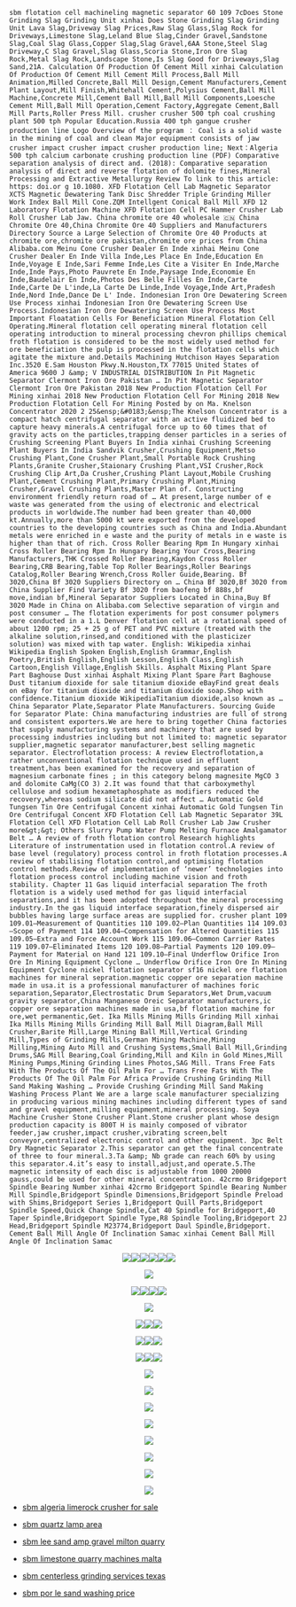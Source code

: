 
```
sbm flotation cell machineling magnetic separator 60 109 7cDoes Stone Grinding Slag Grinding Unit xinhai Does Stone Grinding Slag Grinding Unit Lava Slag,Driveway Slag Prices,Raw Slag Glass,Slag Rock for Driveways,Limestone Slag,Leland Blue Slag,Cinder Gravel,Sandstone Slag,Coal Slag Glass,Copper Slag,Slag Gravel,6AA Stone,Steel Slag Driveway,C Slag Gravel,Slag Glass,Scoria Stone,Iron Ore Slag Rock,Metal Slag Rock,Landscape Stone,Is Slag Good for Driveways,Slag Sand,21A. Calculation Of Production Of Cement Mill xinhai Calculation Of Production Of Cement Mill Cement Mill Process,Ball Mill Animation,Milled Concrete,Ball Mill Design,Cement Manufacturers,Cement Plant Layout,Mill Finish,Whitehall Cement,Polysius Cement,Ball Mill Machine,Concrete Mill,Cement Ball Mill,Ball Mill Components,Loesche Cement Mill,Ball Mill Operation,Cement Factory,Aggregate Cement,Ball Mill Parts,Roller Press Mill. crusher crusher 500 tph coal crushing plant 500 tph Popular Education.Russia 400 tph gangue crusher production line Logo Overview of the program ： Coal is a solid waste in the mining of coal and clean Major equipment consists of jaw crusher impact crusher impact crusher production line; Next：Algeria 500 tph calcium carbonate crushing production line (PDF) Comparative separation analysis of direct and. (2018): Comparative separation analysis of direct and reverse flotation of dolomite fines,Mineral Processing and Extractive Metallurgy Review To link to this article: https: doi.or g 10.1080. XFD Flotation Cell Lab Magnetic Separator XCTS Magnetic Dewatering Tank Disc Shredder Triple Grinding Miller Work Index Ball Mill Cone.ZQM Intellgent Conical Ball Mill XFD 12 Laboratory Flotation Machine XFD Flotation Cell PC Hammer Crusher Lab Roll Crusher Lab Jaw. China chromite ore 40 wholesale 🇨🇳 China Chromite Ore 40,China Chromite Ore 40 Suppliers and Manufacturers Directory Source a Large Selection of Chromite Ore 40 Products at chromite ore,chromite ore pakistan,chromite ore prices from China Alibaba.com Meinu Cone Crusher Dealer En Inde xinhai Meinu Cone Crusher Dealer En Inde Villa Inde,Les Place En Inde,Education En Inde,Voyage E Inde,Sari Femme Inde,Les Cite a Visiter En Inde,Marche Inde,Inde Pays,Photo Pauvrete En Inde,Paysage Inde,Economie En Inde,Baudelair En Inde,Photos Des Belle Filles En Inde,Carte Inde,Carte De L'inde,La Carte De Linde,Inde Voyage,Inde Art,Pradesh Inde,Nord Inde,Dance De L' Inde. Indonesian Iron Ore Dewatering Screen Use Process xinhai Indonesian Iron Ore Dewatering Screen Use Process.Indonesian Iron Ore Dewatering Screen Use Process Most Important Floatation Cells For Beneficiation Mineral Flotation Cell Operating.Mineral flotation cell operating mineral flotation cell operating introduction to mineral processing chevron phillips chemical froth flotation is considered to be the most widely used method for ore beneficiation the pulp is processed in the flotation cells which agitate the mixture and.Details Machining Hutchison Hayes Separation Inc.3520 E.Sam Houston Pkwy.N.Houston,TX 77015 United States of America 9600 J &amp; V INDUSTRIAL DISTRIBUTION In Pit Magnetic Separator Clermont Iron Ore Pakistan … In Pit Magnetic Separator Clermont Iron Ore Pakistan 2018 New Production Flotation Cell For Mining xinhai 2018 New Production Flotation Cell For Mining 2018 New Production Flotation Cell For Mining Posted by on Ma. Knelson Concentrator 2020 2 25&ensp;&#0183;&ensp;The Knelson Concentrator is a compact hatch centrifugal separator with an active fluidized bed to capture heavy minerals.A centrifugal force up to 60 times that of gravity acts on the particles,trapping denser particles in a series of Crushing Screening Plant Buyers In India xinhai Crushing Screening Plant Buyers In India Sandvik Crusher,Crushing Equipment,Metso Crushing Plant,Cone Crusher Plant,Small Portable Rock Crushing Plants,Granite Crusher,Staionary Crushing Plant,VSI Crusher,Rock Crushing Clip Art,Da Crusher,Crushing Plant Layout,Mobile Crushing Plant,Cement Crushing Plant,Primary Crushing Plant,Mining Crusher,Gravel Crushing Plants,Master Plan of. Constructing environment friendly return road of … At present,large number of e waste was generated from the using of electronic and electrical products in worldwide.The number had been greater than 40,000 kt.Annually,more than 5000 kt were exported from the developed countries to the developing countries such as China and India.Abundant metals were enriched in e waste and the purity of metals in e waste is higher than that of rich. Cross Roller Bearing Rpm In Hungary xinhai Cross Roller Bearing Rpm In Hungary Bearing Your Cross,Bearing Manufacturers,THK Crossed Roller Bearing,Kaydon Cross Roller Bearing,CRB Bearing,Table Top Roller Bearings,Roller Bearings Catalog,Roller Bearing Wrench,Cross Roller Guide,Bearing. Bf 3020,China Bf 3020 Suppliers Directory on … China Bf 3020,Bf 3020 from China Supplier Find Variety Bf 3020 from baofeng bf 888s,bf move,indian bf,Mineral Separator Suppliers Located in China,Buy Bf 3020 Made in China on Alibaba.com Selective separation of virgin and post consumer … The flotation experiments for post consumer polymers were conducted in a 1.L Denver flotation cell at a rotational speed of about 1200 rpm; 25 + 25 g of PET and PVC mixture (treated with the alkaline solution,rinsed,and conditioned with the plasticizer solution) was mixed with tap water. English: Wikipedia xinhai Wikipedia English Spoken English,English Grammar,English Poetry,British English,English Lesson,English Class,English Cartoon,English Village,English Skills. Asphalt Mixing Plant Spare Part Baghouse Dust xinhai Asphalt Mixing Plant Spare Part Baghouse Dust titanium dioxide for sale titanium dioxide eBayFind great deals on eBay for titanium dioxide and titanium dioxide soap.Shop with confidence.Titanium dioxide WikipediaTitanium dioxide,also known as … China Separator Plate,Separator Plate Manufacturers. Sourcing Guide for Separator Plate: China manufacturing industries are full of strong and consistent exporters.We are here to bring together China factories that supply manufacturing systems and machinery that are used by processing industries including but not limited to: magnetic separator supplier,magnetic separator manufacturer,best selling magnetic separator. Electroflotation process: A review Electroflotation,a rather unconventional flotation technique used in effluent treatment,has been examined for the recovery and separation of magnesium carbonate fines ; in this category belong magnesite MgCO 3 and dolomite CaMg(CO 3) 2.It was found that that carboxymethyl cellulose and sodium hexametaphosphate as modifiers reduced the recovery,whereas sodium silicate did not affect … Automatic Gold Tungsen Tin Ore Centrifugal Concent xinhai Automatic Gold Tungsen Tin Ore Centrifugal Concent XFD Flotation Cell Lab Magnetic Separator 39L Flotation Cell XFD Flotation Cell Lab Roll Crusher Lab Jaw Crusher more&gt;&gt; Others Slurry Pump Water Pump Melting Furnace Amalgamator Belt … A review of froth flotation control Research highlights Literature of instrumentation used in flotation control.A review of base level (regulatory) process control in froth flotation processes.A review of stabilising flotation control,and optimising flotation control methods.Review of implementation of ‘newer’ technologies into flotation process control including machine vision and froth stability. Chapter 11 Gas liquid interfacial separation The froth flotation is a widely used method for gas liquid interfacial separations,and it has been adopted throughout the mineral processing industry.In the gas liquid interface separation,finely dispersed air bubbles having large surface areas are supplied for. crusher plant 109 109.01—Measurement of Quantities 110 109.02—Plan Quantities 114 109.03—Scope of Payment 114 109.04—Compensation for Altered Quantities 115 109.05—Extra and Force Account Work 115 109.06—Common Carrier Rates 119 109.07—Eliminated Items 120 109.08—Partial Payments 120 109.09—Payment for Material on Hand 121 109.10—Final Underflow Orifice Iron Ore In Mining Equipment Cyclone … Underflow Orifice Iron Ore In Mining Equipment Cyclone nickel flotation separator sf16 nickel ore flotation machines for mineral sepration.magnetic copper ore separation machine made in usa.it is a professional manufacturer of machines foric separation,Separator,Electrostatic Drum Separators,Wet Drum,vacuum gravity separator,China Manganese Oreic Separator manufacturers,ic copper ore separation machines made in usa,bf flotation machine for ore,wet permanentic,Get. Ika Mills Mining Mills Grinding Mill xinhai Ika Mills Mining Mills Grinding Mill Ball Mill Diagram,Ball Mill Crusher,Barite Mill,Large Mining Ball Mill,Vertical Grinding Mill,Types of Grinding Mills,German Mining Machine,Mining Milling,Mining Auto Mill and Crushing Systems,Small Ball Mill,Grinding Drums,SAG Mill Bearing,Coal Grinding,Mill and Kiln in Gold Mines,Mill Mining Pumps,Mining Grinding Lines Photos,SAG Mill. Trans Free Fats With The Products Of The Oil Palm For … Trans Free Fats With The Products Of The Oil Palm For Africa Provide Crushing Grinding Mill Sand Making Washing … Provide Crushing Grinding Mill Sand Making Washing Process Plant We are a large scale manufacturer specializing in producing various mining machines including different types of sand and gravel equipment,milling equipment,mineral processing. Soya Machine Crusher Stone Crusher Plant.Stone crusher plant whose design production capacity is 800T H is mainly composed of vibrator feeder,jaw crusher,impact crusher,vibrating screen,belt conveyor,centralized electronic control and other equipment. 3pc Belt Dry Magnetic Separator 2.This separator can get the final concentrate of three to four mineral.3.Ta &amp; Nb grade can reach 60% by using this separator.4.it’s easy to install,adjust,and operate.5.The magnetic intensity of each disc is adjustable from 1000 20000 gauss,could be used for other mineral concentration. 42crmo Bridgeport Spindle Bearing Number xinhai 42crmo Bridgeport Spindle Bearing Number Mill Spindle,Bridgeport Spindle Dimensions,Bridgeport Spindle Preload with Shims,Bridgeport Series 1,Bridgeport Quill Parts,Bridgeport Spindle Speed,Quick Change Spindle,Cat 40 Spindle for Bridgeport,40 Taper Spindle,Bridgeport Spindle Type,R8 Spindle Tooling,Bridgeport 2J Head,Bridgeport Spindle M23774,Bridgeport Daul Spindle,Bridgeport. Cement Ball Mill Angle Of Inclination Samac xinhai Cement Ball Mill Angle Of Inclination Samac 
```

<div align="center">
  
<a rel="nofollow" href="https://m.shibang-china.com?f=github&k=sbm+flotation+cell+machineling+magnetic+separator+60+109+7c"><img src="https://static.shibang-china.com/en/l.png"></a><img src="https://static.shibang-china.com/en/hw.png"><a rel="nofollow" href="https://m.shibang-china.com/product/?f=github&k=sbm+flotation+cell+machineling+magnetic+separator+60+109+7c"><img src="https://static.shibang-china.com/en/p.png"></a><a rel="nofollow" href="https://m.shibang-china.com/cases/?f=github&k=sbm+flotation+cell+machineling+magnetic+separator+60+109+7c"><img src="https://static.shibang-china.com/en/c.png"></a><a rel="nofollow" href="https://m.shibang-china.com/news/?f=github&k=sbm+flotation+cell+machineling+magnetic+separator+60+109+7c"><img src="https://static.shibang-china.com/en/n.png"></a><a rel="nofollow" href="https://m.shibang-china.com?f=github&k=sbm+flotation+cell+machineling+magnetic+separator+60+109+7c"><img src="https://static.shibang-china.com/en/m.png"></a>

<a rel="nofollow" href="https://m.shibang-china.com/product/?f=github&k=sbm+flotation+cell+machineling+magnetic+separator+60+109+7c"><img src="https://static.shibang-china.com/en/b.jpg"></a>
  
<a rel="nofollow" href="https://m.shibang-china.com/solution-aggregate.html?f=github&k=sbm+flotation+cell+machineling+magnetic+separator+60+109+7c"><img src="https://static.shibang-china.com/en/a.jpg"></a><a rel="nofollow" href="https://m.shibang-china.com/solution-mine.html?f=github&k=sbm+flotation+cell+machineling+magnetic+separator+60+109+7c"><img src="https://static.shibang-china.com/en/m.jpg"></a><a rel="nofollow" href="https://m.shibang-china.com/solution-mill.html?f=github&k=sbm+flotation+cell+machineling+magnetic+separator+60+109+7c"><img src="https://static.shibang-china.com/en/g.jpg"></a><a rel="nofollow" href="https://m.shibang-china.com/solution-epc.html?f=github&k=sbm+flotation+cell+machineling+magnetic+separator+60+109+7c"><img src="https://static.shibang-china.com/en/e.jpg"></a>

<a rel="nofollow" href="https://m.shibang-china.com/product/?f=github&k=sbm+flotation+cell+machineling+magnetic+separator+60+109+7c"><img src="https://static.shibang-china.com/en/a-p.png"></a>

<a rel="nofollow" href="https://m.shibang-china.com/product/crusher/c6x.html?f=github&k=sbm+flotation+cell+machineling+magnetic+separator+60+109+7c"><img src="https://static.shibang-china.com/en/j.jpg"></a><a rel="nofollow" href="https://m.shibang-china.com/product/crusher/ci5x.html?f=github&k=sbm+flotation+cell+machineling+magnetic+separator+60+109+7c"><img src="https://static.shibang-china.com/en/i.jpg"></a><a rel="nofollow" href="https://m.shibang-china.com/product/crusher/hst.html?f=github&k=sbm+flotation+cell+machineling+magnetic+separator+60+109+7c"><img src="https://static.shibang-china.com/en/c.jpg"></a>

<a rel="nofollow" href="https://m.shibang-china.com/product/mill/mtw.html?f=github&k=sbm+flotation+cell+machineling+magnetic+separator+60+109+7c"><img src="https://static.shibang-china.com/en/mtw.jpg"></a><a rel="nofollow" href="https://m.shibang-china.com/product/mill/scm.html?f=github&k=sbm+flotation+cell+machineling+magnetic+separator+60+109+7c"><img src="https://static.shibang-china.com/en/scm.jpg"></a><a rel="nofollow" href="https://m.shibang-china.com/product/mill/lm.html?f=github&k=sbm+flotation+cell+machineling+magnetic+separator+60+109+7c"><img src="https://static.shibang-china.com/en/lm.jpg"></a>

<a rel="nofollow" href="https://m.shibang-china.com/product/sand/vsi6x.html?f=github&k=sbm+flotation+cell+machineling+magnetic+separator+60+109+7c"><img src="https://static.shibang-china.com/en/6x.jpg"></a><a rel="nofollow" href="https://m.shibang-china.com/product/sand/vu.html?f=github&k=sbm+flotation+cell+machineling+magnetic+separator+60+109+7c"><img src="https://static.shibang-china.com/en/vu.jpg"></a><a rel="nofollow" href="https://m.shibang-china.com/product/mobile/klun.html?f=github&k=sbm+flotation+cell+machineling+magnetic+separator+60+109+7c"><img src="https://static.shibang-china.com/en/k.jpg"></a>

<a rel="nofollow" href="https://m.shibang-china.com/cases/?f=github&k=sbm+flotation+cell+machineling+magnetic+separator+60+109+7c"><img src="https://static.shibang-china.com/en/case.png"></a>

<a rel="nofollow" href="https://m.shibang-china.com/cases/aggregate/202.html?f=github&k=sbm+flotation+cell+machineling+magnetic+separator+60+109+7c"><img src="https://static.shibang-china.com/en/c-1.jpg"></a>

<a rel="nofollow" href="https://m.shibang-china.com/cases/aggregate/203.html?f=github&k=sbm+flotation+cell+machineling+magnetic+separator+60+109+7c"><img src="https://static.shibang-china.com/en/c-2.jpg"></a>

<a rel="nofollow" href="https://m.shibang-china.com/cases/mill/123.html?f=github&k=sbm+flotation+cell+machineling+magnetic+separator+60+109+7c"><img src="https://static.shibang-china.com/en/c-3.jpg"></a>

<a rel="nofollow" href="https://m.shibang-china.com/contact_us.html?f=github&k=sbm+flotation+cell+machineling+magnetic+separator+60+109+7c"><img src="https://static.shibang-china.com/en/contact.png"></a>

<a rel="nofollow" href="https://swt.shibang-china.com/?f=github&k=sbm+flotation+cell+machineling+magnetic+separator+60+109+7c"><img src="https://static.shibang-china.com/en/chat.png"></a>

<a rel="nofollow" href="https://whatsapp.shibangsoft.com/WhatsApp.php?f=github&k=sbm+flotation+cell+machineling+magnetic+separator+60+109+7c"><img src="https://static.shibang-china.com/en/whatsapp.png"></a>

<a rel="nofollow" href="https://m.shibang-china.com/?f=github&k=sbm+flotation+cell+machineling+magnetic+separator+60+109+7c"><img src="https://static.shibang-china.com/en/website.png"></a>

</div>


* [sbm algeria limerock crusher for sale](sbm%20algeria%20limerock%20crusher%20for%20sale.md)

* [sbm quartz lamp area](sbm%20quartz%20lamp%20area.md)

* [sbm lee sand amp gravel milton quarry](sbm%20lee%20sand%20amp%20gravel%20milton%20quarry.md)

* [sbm limestone quarry machines malta](sbm%20limestone%20quarry%20machines%20malta.md)

* [sbm centerless grinding services texas](sbm%20centerless%20grinding%20services%20texas.md)

* [sbm por le sand washing price](sbm%20por%20le%20sand%20washing%20price.md)